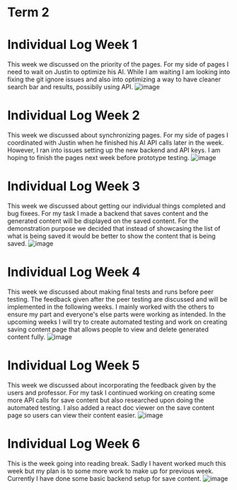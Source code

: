 

# Term 2
# Individual Log Week 1 
This week we discussed on the priority of the pages. For my side of pages I need to wait on Justin to optimize his AI. While I am waiting I am looking into fixing the git ignore issues and also into optimizing a way to have cleaner search bar and results, possibily using API. 
![image](https://github.com/COSC-499-W2023/year-long-project-team-11/assets/90084005/719e69a8-5a9a-4ecb-a6fb-44e824e9c6d0)

# Individual Log Week 2
This week we discussed about synchronizing pages. For my side of pages I coordinated with Justin when he finished his AI API calls later in the week. However, I ran into issues setting up the new backend and API keys. I am hoping to finish the pages next week before prototype testing.
![image](https://github.com/COSC-499-W2023/year-long-project-team-11/assets/90084005/78e7be22-5580-4013-8cfa-78bb2074e9c0)

# Individual Log Week 3
This week we discussed about getting our individual things completed and bug fixees. For my task I made a backend that saves content and the generated content will be displayed on the saved content. For the demonstration purpose we decided that instead of showcasing the list of what is being saved it would be better to show the content that is being saved. 
![image](https://github.com/COSC-499-W2023/year-long-project-team-11/assets/90084005/b6e8abe4-6c4b-4041-861d-656789ddec7a)

# Individual Log Week 4
This week we discussed about making final tests and runs before peer testing.  The feedback given after the peer testing are discussed and will be implemented in the following weeks. I mainly worked with the others to ensure my part and everyone's else parts were working as intended. In the upcoming weeks I will try to create automated testing and work on creating saving content page that allows people to view and delete generated content fully. 
![image](https://github.com/COSC-499-W2023/year-long-project-team-11/assets/90084005/9bd3ae3a-b35b-4065-b312-d41cbcb2177d)

# Individual Log Week 5
This week we discussed about incorporating the feedback given by the users and professor. For my task I continued working on creating some more API calls for save content but also researched upon doing the automated testing. I also added a react doc viewer on the save content page so users can view their content easier. 
![image](https://github.com/COSC-499-W2023/year-long-project-team-11/assets/90084005/6f793ce9-9b24-4f0c-91fd-1cd6274ab9ca)
# Individual Log Week 6
This is the week going into reading break. Sadly I havent worked much this week but my plan is to some more work to make up for previous week. Currently I have done some basic backend setup for save content. 
![image](https://github.com/COSC-499-W2023/year-long-project-team-11/assets/90084005/f3d93b50-df8f-4d5e-922d-ce03d56029a6)




